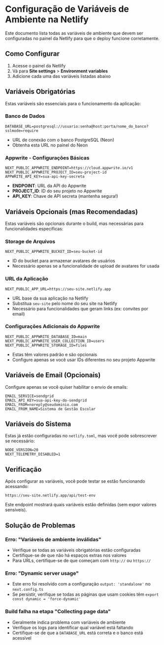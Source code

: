 # Configuração de Variáveis de Ambiente na Netlify

Este documento lista todas as variáveis de ambiente que devem ser configuradas no painel da Netlify para que o deploy funcione corretamente.

## Como Configurar

1. Acesse o painel da Netlify
2. Vá para **Site settings** > **Environment variables**
3. Adicione cada uma das variáveis listadas abaixo

## Variáveis Obrigatórias

Estas variáveis são essenciais para o funcionamento da aplicação:

### Banco de Dados
```
DATABASE_URL=postgresql://usuario:senha@host:porta/nome_do_banco?sslmode=require
```
- URL de conexão com o banco PostgreSQL (Neon)
- Obtenha esta URL no painel do Neon

### Appwrite - Configurações Básicas
```
NEXT_PUBLIC_APPWRITE_ENDPOINT=https://cloud.appwrite.io/v1
NEXT_PUBLIC_APPWRITE_PROJECT_ID=seu-project-id
APPWRITE_API_KEY=sua-api-key-secreta
```
- **ENDPOINT**: URL da API do Appwrite
- **PROJECT_ID**: ID do seu projeto no Appwrite
- **API_KEY**: Chave de API secreta (mantenha segura!)

## Variáveis Opcionais (mas Recomendadas)

Estas variáveis são opcionais durante o build, mas necessárias para funcionalidades específicas:

### Storage de Arquivos
```
NEXT_PUBLIC_APPWRITE_BUCKET_ID=seu-bucket-id
```
- ID do bucket para armazenar avatares de usuários
- Necessário apenas se a funcionalidade de upload de avatares for usada

### URL da Aplicação
```
NEXT_PUBLIC_APP_URL=https://seu-site.netlify.app
```
- URL base da sua aplicação na Netlify
- Substitua `seu-site` pelo nome do seu site na Netlify
- Necessário para funcionalidades que geram links (ex: convites por email)

### Configurações Adicionais do Appwrite
```
NEXT_PUBLIC_APPWRITE_DATABASE_ID=main
NEXT_PUBLIC_APPWRITE_USER_COLLECTION_ID=users
NEXT_PUBLIC_APPWRITE_STORAGE_ID=files
```
- Estas têm valores padrão e são opcionais
- Configure apenas se você usar IDs diferentes no seu projeto Appwrite

## Variáveis de Email (Opcionais)

Configure apenas se você quiser habilitar o envio de emails:

```
EMAIL_SERVICE=sendgrid
EMAIL_API_KEY=sua-api-key-do-sendgrid
EMAIL_FROM=noreply@seudominio.com
EMAIL_FROM_NAME=Sistema de Gestão Escolar
```

## Variáveis do Sistema

Estas já estão configuradas no `netlify.toml`, mas você pode sobrescrever se necessário:

```
NODE_VERSION=20
NEXT_TELEMETRY_DISABLED=1
```

## Verificação

Após configurar as variáveis, você pode testar se estão funcionando acessando:
```
https://seu-site.netlify.app/api/test-env
```

Este endpoint mostrará quais variáveis estão definidas (sem expor valores sensíveis).

## Solução de Problemas

### Erro: "Variáveis de ambiente inválidas"
- Verifique se todas as variáveis obrigatórias estão configuradas
- Certifique-se de que não há espaços extras nos valores
- Para URLs, certifique-se de que começam com `http://` ou `https://`

### Erro: "Dynamic server usage"
- Este erro foi resolvido com a configuração `output: 'standalone'` no `next.config.ts`
- Se persistir, verifique se todas as páginas que usam cookies têm `export const dynamic = 'force-dynamic'`

### Build falha na etapa "Collecting page data"
- Geralmente indica problema com variáveis de ambiente
- Verifique os logs para identificar qual variável está faltando
- Certifique-se de que a `DATABASE_URL` está correta e o banco está acessível